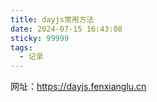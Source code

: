 ```yaml
---
title: dayjs常用方法
date: 2024-07-15 16:43:08
sticky: 99999
tags:
  - 记录
---
```


网址：https://dayjs.fenxianglu.cn
